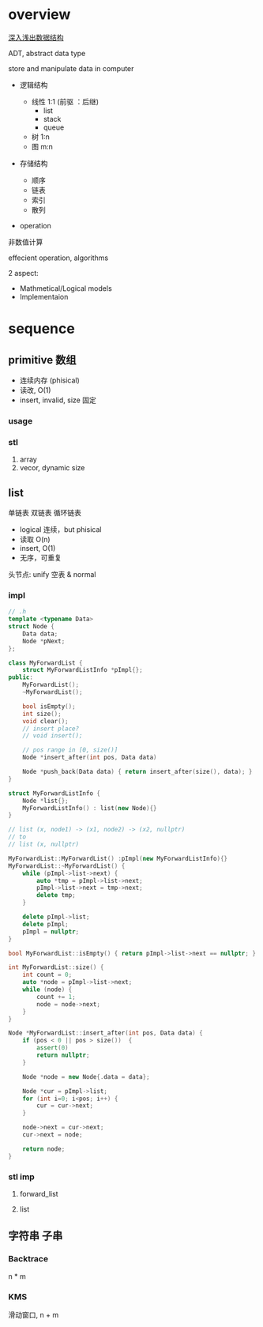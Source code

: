 # overview

[深入浅出数据结构](https://www.bilibili.com/video/BV1Fv4y1f7T1?p=1&vd_source=0e72036c3cb260d7bb95074abdf9cc2f)

ADT, abstract data type

store and manipulate data in computer

- 逻辑结构
    - 线性 1:1 (前驱 ：后继)
        - list
        - stack
        - queue
    - 树 1:n
    - 图 m:n

- 存储结构
    - 顺序
    - 链表
    - 索引
    - 散列

- operation

非数值计算

effecient operation, algorithms

2 aspect:
- Mathmetical/Logical models
- Implementaion

# sequence

## primitive 数组

- 连续内存 (phisical)
- 读改, O(1) 
- insert, invalid, size 固定

### usage

### stl 

1. array
2. vecor, dynamic size

## list

单链表
双链表
循环链表

- logical 连续，but phisical
- 读取 O(n)
- insert, O(1)
- 无序，可重复

头节点: unify 空表 & normal

### impl

```cpp
// .h
template <typename Data>
struct Node {
    Data data;
    Node *pNext;
};

class MyForwardList {
    struct MyForwardListInfo *pImpl{};
public:
    MyForwardList();
    ~MyForwardList();

    bool isEmpty();
    int size();
    void clear();
    // insert place?
    // void insert();

    // pos range in [0, size()]
    Node *insert_after(int pos, Data data)

    Node *push_back(Data data) { return insert_after(size(), data); }
}
```

```cpp
struct MyForwardListInfo {
    Node *list{};
    MyForwardListInfo() : list(new Node){}
}

// list (x, node1) -> (x1, node2) -> (x2, nullptr)
// to
// list (x, nullptr)

MyForwardList::MyForwardList() :pImpl(new MyForwardListInfo){}
MyForwardList::~MyForwardList() {
    while (pImpl->list->next) {
        auto *tmp = pImpl->list->next;
        pImpl->list->next = tmp->next;
        delete tmp;
    }

    delete pImpl->list;
    delete pImpl;
    pImpl = nullptr;
}

bool MyForwardList::isEmpty() { return pImpl->list->next == nullptr; }

int MyForwardList::size() {
    int count = 0;
    auto *node = pImpl->list->next;
    while (node) {
        count += 1;
        node = node->next;
    }
}

Node *MyForwardList::insert_after(int pos, Data data) {
    if (pos < 0 || pos > size())  {
        assert(0)
        return nullptr;
    }

    Node *node = new Node{.data = data};

    Node *cur = pImpl->list;
    for (int i=0; i<pos; i++) {
        cur = cur->next;
    }

    node->next = cur->next;
    cur->next = node;

    return node;
}
```

### stl imp

1. forward_list

2. list


## 字符串 子串

### Backtrace

n * m

### KMS

滑动窗口, n + m